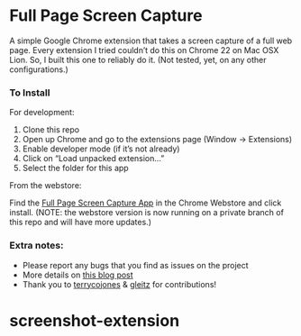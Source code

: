 Full Page Screen Capture
========================

A simple Google Chrome extension that takes a screen capture of a full web page. Every extension I tried couldn’t do this on Chrome 22 on Mac OSX Lion. So, I built this one to reliably do it. (Not tested, yet, on any other configurations.)

### To Install

For development:

1. Clone this repo
2. Open up Chrome and go to the extensions page (Window → Extensions)
3. Enable developer mode (if it’s not already)
4. Click on “Load unpacked extension…”
5. Select the folder for this app

From the webstore:

Find the [Full Page Screen Capture App](https://chrome.google.com/webstore/detail/full-page-screen-capture/fdpohaocaechififmbbbbbknoalclacl) in the Chrome Webstore and click install. (NOTE: the webstore version is now running on a private branch of this repo and will have more updates.)

### Extra notes:

*   Please report any bugs that you find as issues on the project
*   More details on [this blog post](http://mrcoles.com/full-page-screen-capture-chrome-extension/)
*   Thank you to [terrycojones](https://github.com/terrycojones) & [gleitz](https://github.com/gleitz) for contributions!
# screenshot-extension
